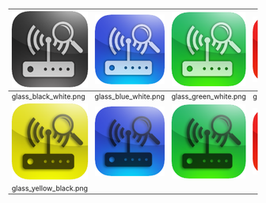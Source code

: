 | ![glass_black_white.png][glass_black_white]   | ![glass_blue_white.png][glass_blue_white] | ![glass_green_white.png][glass_green_white] | ![glass_red_white.png][glass_red_white] | ![glass_purple_white.png][glass_purple_white] | ![glass_yellow_white.png][glass_yellow_white] |
 | --------------------------------------------- | ----------------------------------------- | ------------------------------------------- | --------------------------------------- | --------------------------------------------- | --------------------------------------------- |
 | glass_black_white.png                         | glass_blue_white.png                      | glass_green_white.png                       | glass_red_white.png                     | glass_purple_white.png                        | glass_yellow_white.png                        | 
 | ![glass_yellow_black.png][glass_yellow_black] | ![glass_blue_black.png][glass_blue_black] | ![glass_green_black.png][glass_green_black] | ![glass_red_black.png][glass_red_black] | ![glass_purple_black.png][glass_purple_black] |
 | glass_yellow_black.png


[glass_black_white]: /favicons/glass_black_white.png       "glass_black_white.png"
[glass_blue_white]: /favicons/glass_blue_white.png       "glass_blue_white.png"
[glass_green_white]: /favicons/glass_green_white.png       "glass_green_white.png"
[glass_red_white]: /favicons/glass_red_white.png       "glass_red_white.png"
[glass_purple_white]: /favicons/glass_purple_white.png       "glass_purple_white.png"
[glass_yellow_white]: /favicons/glass_yellow_white.png       "glass_yellow_white.png"
[glass_blue_black]: /favicons/glass_blue_black.png       "glass_blue_black.png"
[glass_green_black]: /favicons/glass_green_black.png       "glass_green_black.png"
[glass_red_black]: /favicons/glass_red_black.png       "glass_red_black.png"
[glass_purple_black]: /favicons/glass_purple_black.png       "glass_purple_black.png"
[glass_yellow_black]: /favicons/glass_yellow_black.png       "glass_yellow_black.png"
